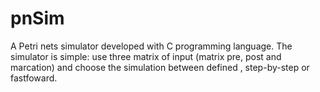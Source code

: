 # pnSim
A Petri nets simulator developed with C programming language. The simulator is simple: use three matrix of input (matrix pre, post and marcation) and choose the simulation between defined , step-by-step  or fastfoward.
